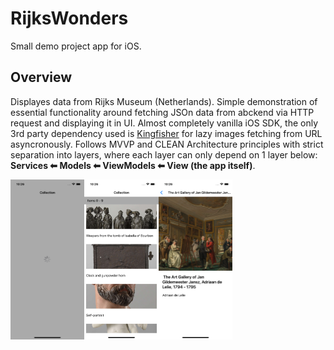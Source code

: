 # RijksWonders

Small demo project app for iOS.

## Overview

Displayes data from Rijks Museum (Netherlands). Simple demonstration of essential functionality around fetching JSOn data from abckend via HTTP request and displaying it in UI. Almost completely vanilla iOS SDK, the only 3rd party dependency used is [Kingfisher](https://github.com/onevcat/Kingfisher) for lazy images fetching from URL asyncronously. Follows MVVP and CLEAN Architecture principles with strict separation into layers, where each layer can only depend on 1 layer below: **Services ⬅ Models ⬅ ViewModels ⬅ View (the app itself)**.



<img src="Resources/Loading.png" alt="Loading" style="zoom:25%;" /><img src="Resources/Ready.png" alt="Ready" style="zoom:25%;" /><img src="Resources/Details.png" alt="Details" style="zoom:25%;" />
